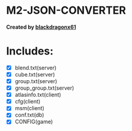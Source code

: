 # M2-JSON-CONVERTER

**Created by [blackdragonx61](https://metin2.dev/board/profile/14335-mali/)**

# Includes:
- [x] blend.txt(server)
- [x] cube.txt(server)
- [x] group.txt(server)
- [x] group_group.txt(server)
- [x] atlasinfo.txt(client)
- [x] cfg(client)
- [x] msm(client)
- [x] conf.txt(db)
- [x] CONFIG(game)
